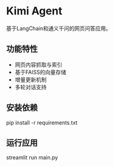 # Kimi Agent

基于LangChain和通义千问的网页问答应用。

## 功能特性
- 网页内容抓取与索引
- 基于FAISS的向量存储
- 增量更新机制
- 多轮对话支持

## 安装依赖
pip install -r requirements.txt

## 运行应用
streamlit run main.py